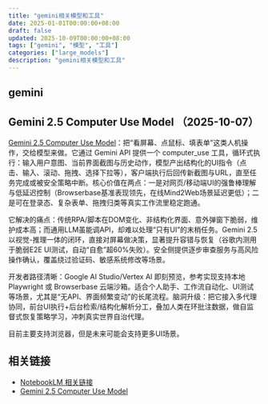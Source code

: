 ```yaml
---
title: "gemini相关模型和工具"
date: 2025-01-01T00:00:00+08:00
draft: false
updated: 2025-10-09T00:00:00+08:00
tags: ["gemini", "模型", "工具"]
categories: ["large_models"]
description: "gemini相关模型和工具"
---
```


## gemini

## Gemini 2.5 Computer Use Model （2025-10-07）

[Gemini 2.5 Computer Use Model](https://blog.google/technology/google-deepmind/gemini-computer-use-model/)：把“看屏幕、点鼠标、填表单”这类人机操作，交给模型来做。它通过 Gemini API 提供一个 computer_use 工具，循环式执行：输入用户意图、当前界面截图与历史动作，模型产出结构化的UI指令（点击、输入、滚动、拖拽、选择下拉等），客户端执行后回传新截图与URL，直至任务完成或被安全策略中断。核心价值在两点：一是对网页/移动端UI的强鲁棒理解与低延迟控制（Browserbase基准表现领先，在线Mind2Web场景延迟更低）；二是可在登录态、复杂表单、拖拽归类等真实工作流里稳定跑通。

它解决的痛点：传统RPA/脚本在DOM变化、非结构化界面、意外弹窗下脆弱，维护成本高；而通用LLM虽能调API，却难以处理“只有UI”的末梢任务。Gemini 2.5 以视觉-推理一体的闭环，直接对屏幕做决策，显著提升容错与恢复（谷歌内测用于脆弱E2E UI测试，自动“自愈”超60%失败）。安全侧提供逐步审查服务与高风险操作确认，覆盖绕过验证码、敏感系统修改等场景。

开发者路径清晰：Google AI Studio/Vertex AI 即刻预览，参考实现支持本地 Playwright 或 Browserbase 云端沙箱。适合个人助手、工作流自动化、UI测试等场景，尤其是“无API、界面频繁变动”的长尾流程。脑洞升级：把它接入多代理协同，前台UI执行+后台检索/结构化解析分工，叠加人类在环批注数据，做自监督式恢复策略学习，冲刺真实世界自治代理。

目前主要支持浏览器，但是未来可能会支持更多UI场景。

## 相关链接

- [NotebookLM 相关链接](https://notebooklm.com/docs/getting-started/overview)
- [Gemini 2.5 Computer Use Model](https://blog.google/technology/google-deepmind/gemini-computer-use-model/)
